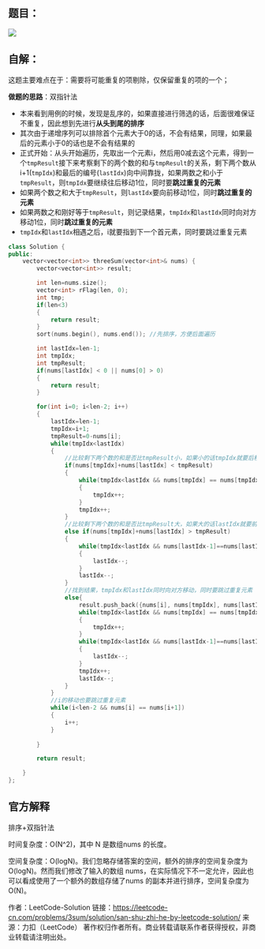 ## 题目：

![](C:\kuangStudy\图片\16.三数之和.png)



## 自解：

这题主要难点在于：需要将可能重复的项剔除，仅保留重复的项的一个；

**做题的思路**：双指针法

- 本来看到用例的时候，发现是乱序的，如果直接进行筛选的话，后面很难保证不重复，因此想到先进行**从头到尾的排序**
- 其次由于递增序列可以排除首个元素大于0的话，不会有结果，同理，如果最后的元素小于0的话也是不会有结果的
- 正式开始：从头开始遍历，先取出一个元素i，然后用0减去这个元素，得到一个```tmpResult```接下来考察剩下的两个数的和与```tmpResult```的关系，剩下两个数从i+1(```tmpIdx```)和最后的编号(```lastIdx```)向中间靠拢，如果两数之和小于```tmpResult```，则```tmpIdx```要继续往后移动1位，同时要**跳过重复的元素**
- 如果两个数之和大于```tmpResult```，则```lastIdx```要向前移动1位，同时**跳过重复的元素**
- 如果两数之和刚好等于```tmpResult```，则记录结果，```tmpIdx```和```lastIdx```同时向对方移动1位，同时**跳过重复的元素**
- ```tmpIdx```和```lastIdx```相遇之后，i就要指到下一个首元素，同时要跳过重复元素

```c++
class Solution {
public:
    vector<vector<int>> threeSum(vector<int>& nums) {
        vector<vector<int>> result;

        int len=nums.size();
        vector<int> rFlag(len, 0);
        int tmp;
        if(len<3)
        {
            return result;
        }
        sort(nums.begin(), nums.end()); //先排序，方便后面遍历

        int lastIdx=len-1;
        int tmpIdx;
        int tmpResult;
        if(nums[lastIdx] < 0 || nums[0] > 0)
        {
            return result;
        }

        for(int i=0; i<len-2; i++)
        {
            lastIdx=len-1;
            tmpIdx=i+1;
            tmpResult=0-nums[i];
            while(tmpIdx<lastIdx)
            {
                //比较剩下两个数的和是否比tmpResult小，如果小的话tmpIdx就要后移，后移的过程中碰到相同的数要继续跳过，防止重复
                if(nums[tmpIdx]+nums[lastIdx] < tmpResult) 
                {
                    while(tmpIdx<lastIdx && nums[tmpIdx] == nums[tmpIdx+1])
                    {
                        tmpIdx++;
                    }
                    tmpIdx++;
                }
                //比较剩下两个数的和是否比tmpResult大，如果大的话lastIdx就要前移，前移的过程中碰到相同的数要继续跳过，防止重复
                else if(nums[tmpIdx]+nums[lastIdx] > tmpResult)
                {
                    while(tmpIdx<lastIdx && nums[lastIdx-1]==nums[lastIdx])
                    {
                        lastIdx--;
                    }
                    lastIdx--;
                }
                //找到结果，tmpIdx和lastIdx同时向对方移动，同时要跳过重复元素
                else{
                    result.push_back({nums[i], nums[tmpIdx], nums[lastIdx]});
                    while(tmpIdx<lastIdx && nums[tmpIdx] == nums[tmpIdx+1])
                    {
                        tmpIdx++;
                    }
                    while(tmpIdx<lastIdx && nums[lastIdx-1]==nums[lastIdx])
                    {
                        lastIdx--;
                    }
                    tmpIdx++;
                    lastIdx--;
                }
            }
			//i的移动也要跳过重复元素
            while(i<len-2 && nums[i] == nums[i+1])
            {
                i++;
            }
            
        }

        return result;

    }
};
```



## 官方解释

排序+双指针法

时间复杂度：O(N^2)，其中 N 是数组nums 的长度。

空间复杂度：O(logN)。我们忽略存储答案的空间，额外的排序的空间复杂度为O(logN)。然而我们修改了输入的数组 nums，在实际情况下不一定允许，因此也可以看成使用了一个额外的数组存储了nums 的副本并进行排序，空间复杂度为O(N)。

作者：LeetCode-Solution
链接：https://leetcode-cn.com/problems/3sum/solution/san-shu-zhi-he-by-leetcode-solution/
来源：力扣（LeetCode）
著作权归作者所有。商业转载请联系作者获得授权，非商业转载请注明出处。